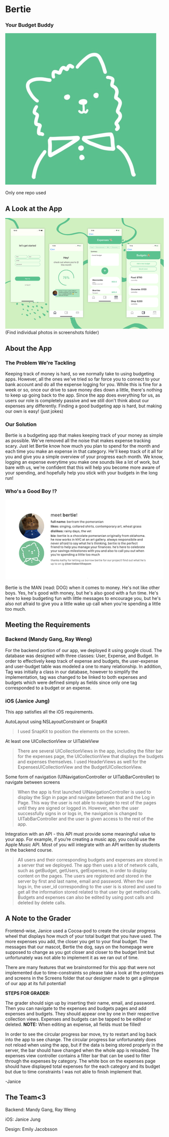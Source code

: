 # Bertie 
### Your Budget Buddy

![](bertie.jpg)

Only one repo used 

## A Look at the App
![](Screenshots/Screenshots.png)
(Find individual photos in screenshots folder)

## About the App
### The Problem We're Tackling 
Keeping track of money is hard, so we normally take to using budgeting apps. However, all the ones we've tried so far force you to connect to your bank account and do all the expense logging for you. While this is fine for a week or so, once our drive to save money dies down a little, there's nothing to keep up going back to the app. Since the app does everything for us, as users our role is completely passive and we still don't think about our expenses any differently. Finding a good budgeting app is hard, but making our own is easy! (just jokes) 

### Our Solution
Bertie is a budgeting app that makes keeping track of your money as simple as possible. We've removed all the noise that makes expense tracking scary. Just let Bertie know how much you plan to spend for the month and each time you make an expense in that category. He'll keep track of it all for you and give you a simple overview of your progress each month. We know, logging an expense everytime you make one sounds like a lot of work, but bare with us, we're confident that this will help you become more aware of your spending, and hopefully help you stick with your budgets in the long run! 

### Who's a Good Boy !?
![](meetbertie.png)

Bertie is the MAN (read: DOG) when it comes to money. He's not like other boys. Yes, he's good with money, but he's also good with a fun time. He's here to keep budgeting fun with little messages to encourage you, but he's also not afraid to give you a little wake up call when you're spending a little too much. 

## Meeting the Requirements
### Backend (Mandy Gang, Ray Weng)
For the backend portion of our app, we deployed it using google cloud. The database was designed with three classes: User, Expense, and Budget. In order to effectively keep track of expense and budgets, the user-expense and user-budget table was modeled a one to many relationship. In addition, Tag was initially a class in our database, however to simplify the implementation, tag was changed to be linked to both expenses and budgets which were defined simply as fields since only one tag corresponded to a budget or an expense.

### iOS (Janice Jung)
This app satisfies all the iOS requirements.

AutoLayout using NSLayoutConstraint or SnapKit
>I used SnapKit to position the elements on the screen.

At least one UICollectionView or UITableView
>There are several UICollectionViews in the app, including the filter bar for the expenses page, the UICollectionView that displays the budgets and expenses themselves. I used HeaderViews as well for the ExpensesUICollectionView and the BudgetUICollectionView.

Some form of navigation (UINavigationController or UITabBarController) to navigate between screens
>When the app is first launched UINavigationController is used to display the Sign in page and navigate between that and the Log in Page. This way the user is not able to navigate to rest of the pages until they are signed or logged in. However, when the user successfully signs in or logs in, the navigation is changed to UITabBarController and the user is given access to the rest of the app.

Integration with an API - this API must provide some meaningful value to your app. For example, if you’re creating a music app, you could use the Apple Music API. Most of you will integrate with an API written by students in the backend course.
>All users and their corresponding budgets and expenses are stored in a server that we deployed. The app then uses a lot of network calls, such as getBudget, getUsers, getExpenses, in order to display content on the pages. The users are registered and stored in the server by first and last name, email and password. When the user logs in, the user_id corresponding to the user is is stored and used to get all the information stored related to that user by get method calls. Budgets and expenses can also be edited by using post calls and deleted by delete calls.

## A Note to the Grader
Frontend-wise, Janice used a Cocoa-pod to create the circular progress wheel that displays how much of your total budget that you have used. The more expenses you add, the closer you get to your final budget. The messages that our mascot, Bertie the dog, says on the homepage were supposed to change as you got closer and closer to the budget limit but unfortunately was not able to implement it as we ran out of time. 

There are many features that we brainstormed for this app that were not implemented due to time-constraints so please take a look at the prototypes and screens in the Screens folder that our designer made to get a glimpse of our app at its full potential!

**STEPS FOR GRADER:**

The grader should sign up by inserting their name, email, and password. Then you can navigate to the expenses and budgets pages and add expenses and budgets. They should appear one by one in their respective collection views. Expenses and budgets can be tapped to be edited or deleted. **NOTE:** When editing an expense, all fields must be filled! 

In order to see the circular progress bar move, try to restart and log back into the app to see change. The circular progress bar unfortunately does not reload when using the app, but if the data is being stored properly in the server, the bar should have changed when the whole app is reloaded. The expenses view controller contains a filter bar that can be used to filter through the expenses by category. The white box on the expenses page should have displayed total expenses for the each category and its budget but due to time constraints I was not able to finish implement that.

-Janice 

## The Team<3
Backend: Mandy Gang, Ray Weng

iOS: Janice Jung

Design: Emily Jacobsson



